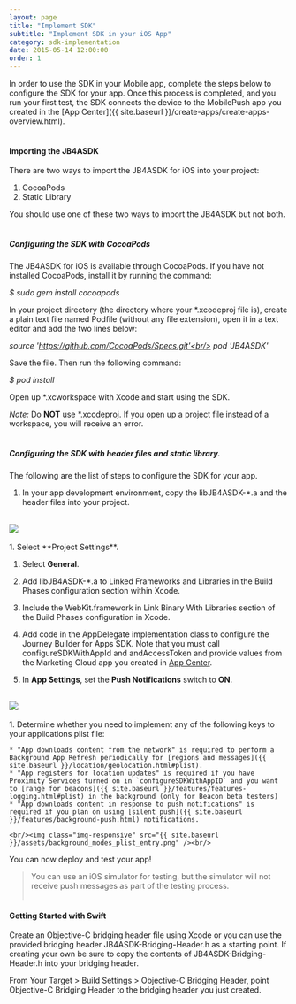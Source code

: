 ```yaml
---
layout: page
title: "Implement SDK"
subtitle: "Implement SDK in your iOS App"
category: sdk-implementation
date: 2015-05-14 12:00:00
order: 1
---
```

In order to use the SDK in your Mobile app, complete the steps below to configure the SDK for your app. Once this process is completed, and you run your first test, the SDK connects the device to the MobilePush app you created in the [App Center]({{ site.baseurl }}/create-apps/create-apps-overview.html).<br/><br/>

<h4>Importing the JB4ASDK</h4>
There are two ways to import the JB4ASDK for iOS into your project:

1.  CocoaPods
1.  Static Library

You should use one of these two ways to import the JB4ASDK but not both.<br/><br/>

<h5>Configuring the SDK with CocoaPods</h5>
The JB4ASDK for iOS is available through CocoaPods. If you have not installed CocoaPods, install it by running the command:<br/>

<i>$ sudo gem install cocoapods</i><br/>

In your project directory (the directory where your *.xcodeproj file is), create a plain text file named Podfile (without any file extension), open it in a text editor and add the two lines below:<br/>

<i>source 'https://github.com/CocoaPods/Specs.git'<br/>
pod 'JB4ASDK'</i>

Save the file. Then run the following command:<br/>

<i>$ pod install</i>

Open up *.xcworkspace with Xcode and start using the SDK.

<i>Note:</i>
Do <b>NOT</b> use *.xcodeproj. If you open up a project file instead of a workspace, you will receive an error.<br/><br/>


<h5>Configuring the SDK with header files and static library.</h5>
The following are the list of steps to configure the SDK for your app.<br/>


1.  In your app development environment, copy the libJB4ASDK-*.a and the header files into your project.
<br/>
 <img class="img-responsive" src="{{ site.baseurl }}/assets/iossdk-artifacts.png" /><br/>
<br/>
1.  Select **Project Settings**. 

1.  Select **General**.

1.  Add libJB4ASDK-*.a to Linked Frameworks and Libraries in the Build Phases configuration section within Xcode.

1.	Include the WebKit.framework in Link Binary With Libraries section of the Build Phases configuration in Xcode.

1.  Add code in the AppDelegate implementation class to configure the Journey Builder for Apps SDK. Note that you must call configureSDKWithAppId and andAccessToken and provide values from the Marketing Cloud app you created in <a href="https://https://appcenter-auth.s1.marketingcloudapps.com/" target="_blank">App Center<a/>.

	<script src="https://gist.github.com/sfmc-mobilepushsdk/346819617929db86b842.js"></script>

1.	In **App Settings**, set the **Push Notifications** switch to **ON**. 
<br/>
 <img class="img-responsive" src="{{ site.baseurl }}/assets/pushNotifications.png" /><br/>
<br/>
1.  Determine whether you need to implement any of the following keys to your applications plist file:

	* "App downloads content from the network" is required to perform a Background App Refresh periodically for [regions and messages]({{ site.baseurl }}/location/geolocation.html#plist).
	* "App registers for location updates" is required if you have Proximity Services turned on in `configureSDKWithAppID` and you want to [range for beacons]({{ site.baseurl }}/features/features-logging.html#plist) in the background (only for Beacon beta testers)
	* "App downloads content in response to push notifications" is required if you plan on using [silent push]({{ site.baseurl }}/features/background-push.html) notifications.

	<br/><img class="img-responsive" src="{{ site.baseurl }}/assets/background_modes_plist_entry.png" /><br/>

You can now deploy and test your app! 

> You can use an iOS simulator for testing, but the simulator will not receive push messages as part of the testing process.<br/><br/>

<h4>Getting Started with Swift</h4>
Create an Objective-C bridging header file using Xcode or you can use the provided bridging header JB4ASDK-Bridging-Header.h as a starting point. If creating your own be sure to copy the contents of JB4ASDK-Bridging-Header.h into your bridging header.

From Your Target > Build Settings > Objective-C Bridging Header, point Objective-C Bridging Header to the bridging header you just created.<br/><br/>
